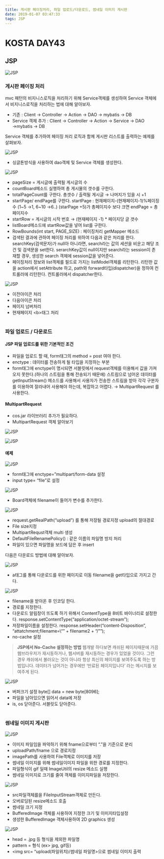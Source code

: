```yaml
---
title: 게시판 페이징처리, 파일 업로드/다운로드, 썸네일 이미지 게시판
date: 2019-01-07 03:47:33
tags: JSP
---
```


# KOSTA DAY43
## JSP
![JSP](/images/JSP_logo.png)

### 게시판 페이징 처리
mvc 패턴의 비지니스로직을 처리하기 위해 Service객체를 생성하여 Service 객체에서 비지니스로직을 처리하는 법에 대해 알아보자.

- 기존 : Client → Controller → Action → DAO → mybatis → DB
- Service 객체 추가 : Client → Controller → Action → Service → DAO →mybatis → DB

Service 객체를 추가하여 페이징 처리 로직과 함께 게시판 리스트를 출력하는 예제를 살펴보자.

![JSP](/images/jsp/JSP05-01.png)
- 싱글톤방식을 사용하여 dao객체 및 Service 객체를 생성한다.

![JSP](/images/jsp/JSP05-02.png)
- pageSize = 게시글에 출력될 게시글의 수
- countBoard메소드 실행하여 총 게시물의 갯수를 구한다.
- totalPageCount를 구한다. 
총갯수 / 출력될 게시글 → 나머지가 있을 시 +1
- startPage/ endPage를 구한다.
startPage : 현재페이지-(현재페이지-1)%페이징수 (1~5 →1, 6~10 →6..)
(starPage +5)가 총페이지수 보다 크면 endPage = 총페이지수
- startRow = 게시글의 시작 번호
→ (현재페이지 -1) * 페이지당 글 갯수
- listBoard메소드에 startRow값을 넣어 list를 구한다.
- RowBounds(int start, PAGE_SIZE) : 페이징처리 getMapper 메소드
- 검색된 결과에 관하여 페이징 처리를 위하여 다음과 같은 처리를 한다.
searchKey(검색문자)가 null아 아니라면, search라는 값의 세션을 비운고 해당 조건 및 검색문을 set한다.
serarchKey값이 null이지만 search라는 session이 존재할 경우, 생성한 search 객체에 session값을 넣어준다.
- 페이징처리 정보와 list객체를 필드로 가지는 listModel객체를 리턴한다.
리턴한 값을 action에서 setAttribute 하고, path와 forward타입(dispatcher)을 정하여 컨트롤러에 리턴한다.
컨트롤러에서 dispatcher한다.

![JSP](/images/jsp/JSP05-03.png)
- 이전아이콘 처리
- 다음아이콘 처리
- 페이지 넘버처리
- 현재페이지 <b\>태그 처리
<br><br>

### 파일 업로드 / 다운로드
#### JSP 파일 업로드를 위한 기본적인 조건
- 파일을 업로드 할 때, form태그의 method = post 여야 한다.
- enctype : 데이터를 전송하게 될 타입을 지정하는 부분
- form태그에 enctype이 명시되면 서블릿에서 request객체를 이용해서 값을 가져오지 못한다.(하나의 스트림을 통해 전송되기 때문에)
스트림으로 넘어온 데이터를 getInputStream() 메소드를 사용해서 사용자가 전송한 스트림을 받아 각각 구분자를 이용하여 잘라내어 사용해야 하는데, 복잡하고 어렵다.
→ MultipartRequest 를 사용한다.

#### MultipartRequest
- cos.jar 라이브러리 추가가 필요하다.
- MultipartRequest 객체 알아보기

![JSP](/images/jsp/JSP05-04.png)

![JSP](/images/jsp/JSP05-05.png)

#### 예제

![JSP](/images/jsp/JSP05-06.png)
- form태그에 enctype=”multipart/form-data 설정
- input type= “file”로 설정

![JSP](/images/jsp/JSP05-07.png)
- Board객체에 filename이 들어가 변수를 추가한다.

![JSP](/images/jsp/JSP05-08.png)
- request.getRealPath(“upload”) 를 통해 저장될 경로지정
upload의 절대경로
- File size지정
- MultipartRequst객체 multi 생성
- DefaultFileRenamePolicy() : 같은 이름의 파일명 방지 처리
- 파일이 있으면 파일명을 보드에 담은 후 insert

다음은 다운로드 방법에 대해 알아보자.

![JSP](/images/jsp/JSP05-09.png)
- a태그를 통해 다운로드를 위한 페이지로 이동 filename을 get타입으로 가지고 간다.

![JSP](/images/jsp/JSP05-10.png)
- filename을 받아온 후 인코딩 한다.
- 경로를 지정한다.
- 다운로드 알림창이 뜨도록 하기 위해서 ContentType을 8비트 바이너리로 설정한다.
response.setContentType(“application/octet-stream”);
- 저장파일이름을 설정한다.
response.setHeader(“content-Disposition”, “attatchment;filename=\“” + filename2 + “/””);
- no-cache 설정

> **JSP에서 No-Cache 설정하는 방법**
웹개발 하다보면 캐쉬된 페이지때문에 가끔 웹브라우저가 재시동하거나, 웹서버를 재시동하는 경우가 있었을 것이다. 그런 경우 캐쉬에서 불러오는 것이 아니라 항상 최신의 페이지를 보여주도록 하는 방법입니다. 데이터가 넘어가는 경우에만 ‘만료된 페이지입니다’ 라는 메시지를 보여주게 된다.

![JSP](/images/jsp/JSP05-11.png)
- 버퍼크기 설정
byte[] data = new byte[8096\];
- 파일을 남아있으면 읽어서 data에 저장
- is, os 닫아준다. 서블릿도 닫아준다.
<br><br>

### 썸네일 이미지 게시판

![JSP](/images/jsp/JSP05-12.png)
- 이미지 파일임을 파악하기 위해 fname으로부터 “.”을 기준으로 분리
- uploadPath/fname 으로 경로지정
- imagePath를 사용하여 File객체로 이미지를 저장
- 썸네일 이미지를 위해 썸네일이미지 파일을 위한 경로를 지정한다.
- 파일형식이 gif 일때 ImageUtil의 resize 메소드 실행
- 썸네일 이미지로 크기를 줄여 객체를 이미지파일을 저장한다.

![JSP](/images/jsp/JSP05-13.png)
- src파일객체를을 FileInputStream객체로 만든다.
- 오버로딩된 resize메소드 호출
- 썸네일 크기 지정
- BufferedImage 객체를 사용하여 지정한 크기 및 이미지타입설정
- 생성한 BufferedImage 객체사용하여 2D graphics 생성

![JSP](/images/jsp/JSP05-14.png)
- head = .jpg 등 형식을 제외한 파일명
- pattern = 형식 (ex> jpg, gif등)
- <img src= “upload(파일위치)/썸네일 파일명\>으로 썸네일 이미지 출력
<br><br>